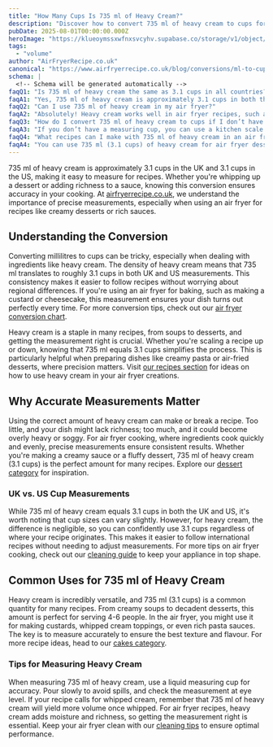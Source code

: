```yaml
---
title: "How Many Cups Is 735 ml of Heavy Cream?"
description: "Discover how to convert 735 ml of heavy cream to cups for perfect baking and cooking every time. Get precise measurements now!"
pubDate: 2025-08-01T00:00:00.000Z
heroImage: "https://klueoymssxwfnxsvcyhv.supabase.co/storage/v1/object/public/Shmucket/how-many-cups-is-735-ml-of-heavy-cream.webp"
tags:
  - "volume"
author: "AirFryerRecipe.co.uk"
canonical: "https://www.airfryerrecipe.co.uk/blog/conversions/ml-to-cups/how-many-cups-is-735-ml-of-heavy-cream"
schema: |
  <!-- Schema will be generated automatically -->
faqQ1: "Is 735 ml of heavy cream the same as 3.1 cups in all countries?"
faqA1: "Yes, 735 ml of heavy cream is approximately 3.1 cups in both the UK and US. While cup sizes can vary slightly between countries, the difference is negligible for heavy cream, so you can use this conversion confidently in any recipe."
faqQ2: "Can I use 735 ml of heavy cream in my air fryer?"
faqA2: "Absolutely! Heavy cream works well in air fryer recipes, such as custards, sauces, or even whipped toppings. Just ensure you measure accurately (3.1 cups) to maintain the right consistency and avoid overflow during cooking."
faqQ3: "How do I convert 735 ml of heavy cream to cups if I don’t have a measuring cup?"
faqA3: "If you don’t have a measuring cup, you can use a kitchen scale. Heavy cream weighs roughly 1 gram per ml, so 735 ml equals 735 grams. Alternatively, use a standard mug (about 240 ml) to estimate 3.1 cups."
faqQ4: "What recipes can I make with 735 ml of heavy cream in an air fryer?"
faqA4: "You can use 735 ml (3.1 cups) of heavy cream for air fryer desserts like cheesecakes, custards, or creamy pasta dishes. It’s also great for making whipped cream to top air-fried fruits or cakes. Check our recipes section for more ideas!"
---
```

<p>735 ml of heavy cream is approximately 3.1 cups in the UK and 3.1 cups in the US, making it easy to measure for recipes. Whether you're whipping up a dessert or adding richness to a sauce, knowing this conversion ensures accuracy in your cooking. At <a href=https://www.airfryerrecipe.co.uk>airfryerrecipe.co.uk</a>, we understand the importance of precise measurements, especially when using an air fryer for recipes like creamy desserts or rich sauces.</p>

<h2>Understanding the Conversion</h2>
<p>Converting millilitres to cups can be tricky, especially when dealing with ingredients like heavy cream. The density of heavy cream means that 735 ml translates to roughly 3.1 cups in both UK and US measurements. This consistency makes it easier to follow recipes without worrying about regional differences. If you're using an air fryer for baking, such as making a custard or cheesecake, this measurement ensures your dish turns out perfectly every time. For more conversion tips, check out our <a href=https://www.airfryerrecipe.co.uk/air-fryer-conversion-chart>air fryer conversion chart</a>.</p>

<p>Heavy cream is a staple in many recipes, from soups to desserts, and getting the measurement right is crucial. Whether you're scaling a recipe up or down, knowing that 735 ml equals 3.1 cups simplifies the process. This is particularly helpful when preparing dishes like creamy pasta or air-fried desserts, where precision matters. Visit <a href=https://www.airfryerrecipe.co.uk/recipes>our recipes section</a> for ideas on how to use heavy cream in your air fryer creations.</p>

<h2>Why Accurate Measurements Matter</h2>
<p>Using the correct amount of heavy cream can make or break a recipe. Too little, and your dish might lack richness; too much, and it could become overly heavy or soggy. For air fryer cooking, where ingredients cook quickly and evenly, precise measurements ensure consistent results. Whether you're making a creamy sauce or a fluffy dessert, 735 ml of heavy cream (3.1 cups) is the perfect amount for many recipes. Explore our <a href=https://www.airfryerrecipe.co.uk/recipe-category/dessert>dessert category</a> for inspiration.</p>

<h3>UK vs. US Cup Measurements</h3>
<p>While 735 ml of heavy cream equals 3.1 cups in both the UK and US, it's worth noting that cup sizes can vary slightly. However, for heavy cream, the difference is negligible, so you can confidently use 3.1 cups regardless of where your recipe originates. This makes it easier to follow international recipes without needing to adjust measurements. For more tips on air fryer cooking, check out our <a href=https://www.airfryerrecipe.co.uk/air-fryer-cleaner>cleaning guide</a> to keep your appliance in top shape.</p>

<h2>Common Uses for 735 ml of Heavy Cream</h2>
<p>Heavy cream is incredibly versatile, and 735 ml (3.1 cups) is a common quantity for many recipes. From creamy soups to decadent desserts, this amount is perfect for serving 4-6 people. In the air fryer, you might use it for making custards, whipped cream toppings, or even rich pasta sauces. The key is to measure accurately to ensure the best texture and flavour. For more recipe ideas, head to our <a href=https://www.airfryerrecipe.co.uk/recipe-category/cakes>cakes category</a>.</p>

<h3>Tips for Measuring Heavy Cream</h3>
<p>When measuring 735 ml of heavy cream, use a liquid measuring cup for accuracy. Pour slowly to avoid spills, and check the measurement at eye level. If your recipe calls for whipped cream, remember that 735 ml of heavy cream will yield more volume once whipped. For air fryer recipes, heavy cream adds moisture and richness, so getting the measurement right is essential. Keep your air fryer clean with our <a href=https://www.airfryerrecipe.co.uk/air-fryer-cleaner>cleaning tips</a> to ensure optimal performance.</p>
